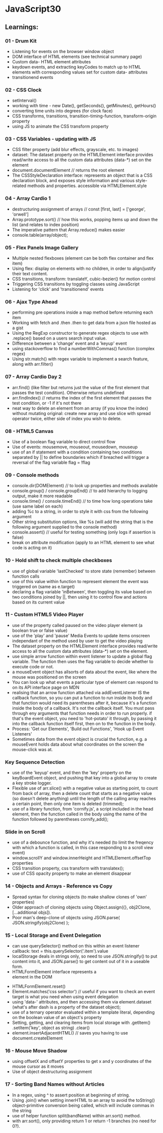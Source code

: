 # JavaScript30

## Learnings:

### 01 - Drum Kit 
* Listening for events on the browser window object
* DOM interface of HTML elements (see technical summary page)
* Custom data- HTML element attributes
* keydown events, and extracting keyCodes to match up to HTML elements with corresponding values set for custom data- attributes
* transitionend events

### 02 - CSS Clock
* setInterval()
* working with time - new Date(), getSeconds(), getMinutes(), getHours()
* converting time units into degrees (for clock face)
* CSS transforms, transitions, transition-timing-function, transform-origin property
* using JS to animate the CSS transform property

### 03 - CSS Variables - updating with JS
* CSS filter property (add blur effects, grayscale, etc. to images)
* dataset: The dataset property on the HTMLElement interface provides read/write access to all the custom data attributes (data-*) set on the element
* document.documentElement // returns the root element
* The CSSStyleDeclaration interface: represents an object that is a CSS declaration block, and exposes style information and various style-related methods and properties. accessible via HTMLElement.style

### 04 - Array Cardio 1
* destructuring assignment of arrays // const [first, last] = ['george', 'orwell']
* Array.prototype.sort() // how this works, popping items up and down the list (and relates to index position)
* The imperative pattern that Array.reduce() makes easier
* console.table(array/object);

### 05 - Flex Panels Image Gallery
* Multiple nested flexboxes (element can be both flex container and flex item)
* Using flex: display on elements with no children, in order to align/justify their text content.
* CSS transitions, transform: translateY, cubic-bezier() for motion control
* Triggering CSS transitions by toggling classes using JavaScript
* Listening for 'click' and 'transitionend' events

### 06 - Ajax Type Ahead
* performing pre operations inside a map method before returning each item
* Working with fetch and .then .then to get data from a json file hosted as a gist
* Using the RegExp constructor to generate regex objects to use with .replace() based on a users search input value.
* Difference between a 'change' event and a 'keyup' event
* using stackoverflow to find a numberWithCommas() function (complex regex)
* Using str.match() with regex variable to implement a search feature, along with arr.filter()

### 07 - Array Cardio Day 2
* arr.find() (like filter but returns just the value of the first element that passes the test condition). Otherwise returns undefined
* arr.findIndex() // returns the index of the first element that passes the test condition, or -1 if it's not there
* neat way to delete an element from an array (if you know the index) without mutating original: create new array and use slice with spread operator twice, either side of index you wish to delete.

### 08 - HTML5 Canvas
* Use of a boolean flag variable to direct control flow
* Use of events: mousemove, mouseout, mousedown, mouseup
* use of an if statement with a condition containing two conditions separated by || to define boundaries which if breached will trigger a reversal of the flag variable flag = !flag

### 09 - Console methods 
* console.dir(DOMElement) // to look up properties and methods available
* console.group() / console.groupEnd() // to add hierarchy to logging output, make it more readable
* console.time() / console.timeEnd() // to time how long operations take (use same label on each)
* adding %c to a string, in order to style it with css from the following argument
* Other string substitution options, like %s (will add the string that is the following argument supplied to the console method)
* console.assert() // useful for testing something (only logs if assertion is false)
* break on attribute modification (apply to an HTML element to see what code is acting on it)

### 10 - Hold shift to check multiple checkboxes
* use of global variable 'lastChecked' to store state (remember) between function calls
* use of this value within function to represent element the event was triggered on (same as e.target)
* declaring a flag variable 'inBetween', then toggling its value based on two conditions joined by ||, then using it to control flow and actions based on its current value

### 11 - Custom HTML5 Video Player
* use of the property called paused on the video player element (a boolean true or false value)
* use of the 'play' and 'pause' Media Events to update items onscreen independant of the method used by user to get the video playing
* The dataset property on the HTMLElement interface provides read/write access to all the custom data attributes (data-*) set on the element.
* use simple arrow function within event listener to update a global flag variable. The function then uses the flag variable to decide whether to execute code or not.
* a mouseEvent object has allsorts of data about the event, like where the mouse was positioned on the screen
* You can look up what events a particular type of element can respond to on its API interface page on MDN
* realising that an arrow function attached via addEventListener IS the callback function, so you can put a function to run inside its body and that function would need its parentheses after it, because it's a function inside the body of a callback. It's not the callback itself. You must pass through eny arguments that function needs in order to run properly. if that's the event object, you need to 'hot-potato' it through, by passing it into the callback function itself first, then on to the function in the body.
* Process: 'Get our Elements', 'Build out Functions', 'Hook up Event Listeners'
* Sometimes data from the event object is crucial the function, e.g. a mouseEvent holds data about what coordinates on the screen the mouse-click was at.

### Key Sequence Detection
* use of the 'keyup' event, and then the 'key' property on the keyBoardEvent object, and pushing that key into a global array to create a key stroke logger.
* Flexible use of arr.slice() with a negative value as starting point, to count from back of array, then a delete count that starts as a negative value (so doesn't delete anything) until the length of the calling array reaches a certain point, then only one item is deleted (trimmed);
* use of a library function, from 'cornify.js', a script included in the head element, then the function called in the body using the name of the function followed by parentheses cornify_add();

### Slide in on Scroll
* use of a debounce function, and why it's needed (to limit the freqency with which a function is called, in this case responding to a scroll view event)
* window.scrollY and window.innerHeight and HTMLElement.offsetTop properties
* CSS transition property, css transform with translatex(); 
* use of CSS opacity property to make an element disappear

### 14 - Objects and Arrays - Reference vs Copy
* Spread syntax for cloning objects (to make shallow clones of 'own' properties)
* Older approach of cloning objects using Object.assign({}, obj2Clone, [...additional objs]).
* Poor man's deep-clone of objects using JSON.parse( JSON.stringify(obj2Clone) );

### 15 - Local Storage and Event Delegation
* can use querySelector() method on this within an event listener callback: text = this.querySelector('.item').value
* localStorage deals in strings only, so need to use JSON.stringify() to put content into it, and JSON.parse() to get content out of it in a useable form.
* HTMLFormElement interface represents a <form> element in the DOM
* HTMLFormElement.reset()
* Element.matches('css selector') // useful if you want to check an event target is what you need when using event delegation
* using 'data-' attributes, and then accessing them via element.dataset (what's after dash is a property of the dataset object);
* use of a ternary operator evaluated within a template literal, depending on the boolean value of an object's property
* Setting, getting, and clearing items from local storage with .getItem() .setItem('key', object as string) .clear()
* element.insertAdjacentHTML() // saves you having to use document.createElement

### 16 - Mouse Move Shadow
* using offsetX and offsetY properties to get x and y coordinates of the mouse cursor as it moves
* Use of object destructuring assignment

### 17 - Sorting Band Names without Articles
* In a regex, using ^ to assert position at beginning of string.
* Using .join() when setting innerHTML to an array to avoid the toString() object-primitive conversion being called, which will include commas in the string
* use of helper function split(bandName) within arr.sort() method.
* with arr.sort(), only providing return 1 or return -1 branches (no need for 0?).